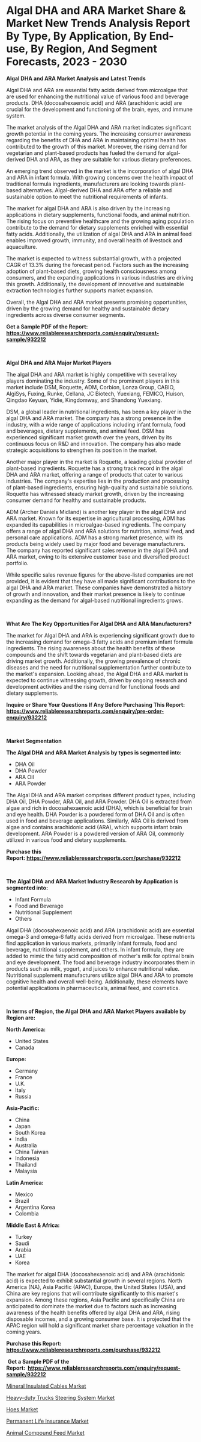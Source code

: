 <p><h1>Algal DHA and ARA Market Share & Market New Trends Analysis Report By Type, By Application, By End-use, By Region, And Segment Forecasts, 2023 - 2030</h1></p><p><strong>Algal DHA and ARA Market Analysis and Latest Trends</strong></p>
<p><p>Algal DHA and ARA are essential fatty acids derived from microalgae that are used for enhancing the nutritional value of various food and beverage products. DHA (docosahexaenoic acid) and ARA (arachidonic acid) are crucial for the development and functioning of the brain, eyes, and immune system.</p><p>The market analysis of the Algal DHA and ARA market indicates significant growth potential in the coming years. The increasing consumer awareness regarding the benefits of DHA and ARA in maintaining optimal health has contributed to the growth of this market. Moreover, the rising demand for vegetarian and plant-based products has fueled the demand for algal-derived DHA and ARA, as they are suitable for various dietary preferences.</p><p>An emerging trend observed in the market is the incorporation of algal DHA and ARA in infant formula. With growing concerns over the health impact of traditional formula ingredients, manufacturers are looking towards plant-based alternatives. Algal-derived DHA and ARA offer a reliable and sustainable option to meet the nutritional requirements of infants.</p><p>The market for algal DHA and ARA is also driven by the increasing applications in dietary supplements, functional foods, and animal nutrition. The rising focus on preventive healthcare and the growing aging population contribute to the demand for dietary supplements enriched with essential fatty acids. Additionally, the utilization of algal DHA and ARA in animal feed enables improved growth, immunity, and overall health of livestock and aquaculture.</p><p>The market is expected to witness substantial growth, with a projected CAGR of 13.3% during the forecast period. Factors such as the increasing adoption of plant-based diets, growing health consciousness among consumers, and the expanding applications in various industries are driving this growth. Additionally, the development of innovative and sustainable extraction technologies further supports market expansion.</p><p>Overall, the Algal DHA and ARA market presents promising opportunities, driven by the growing demand for healthy and sustainable dietary ingredients across diverse consumer segments.</p></p>
<p><strong>Get a Sample PDF of the Report:&nbsp; <a href="https://www.reliableresearchreports.com/enquiry/request-sample/932212">https://www.reliableresearchreports.com/enquiry/request-sample/932212</a></strong></p>
<p>&nbsp;</p>
<p><strong>Algal DHA and ARA Major Market Players</strong></p>
<p><p>The algal DHA and ARA market is highly competitive with several key players dominating the industry. Some of the prominent players in this market include DSM, Roquette, ADM, Corbion, Lonza Group, CABIO, AlgiSys, Fuxing, Runke, Cellana, JC Biotech, Yuexiang, FEMICO, Huison, Qingdao Keyuan, Yidie, Kingdomway, and Shandong Yuexiang.</p><p>DSM, a global leader in nutritional ingredients, has been a key player in the algal DHA and ARA market. The company has a strong presence in the industry, with a wide range of applications including infant formula, food and beverages, dietary supplements, and animal feed. DSM has experienced significant market growth over the years, driven by its continuous focus on R&D and innovation. The company has also made strategic acquisitions to strengthen its position in the market.</p><p>Another major player in the market is Roquette, a leading global provider of plant-based ingredients. Roquette has a strong track record in the algal DHA and ARA market, offering a range of products that cater to various industries. The company's expertise lies in the production and processing of plant-based ingredients, ensuring high-quality and sustainable solutions. Roquette has witnessed steady market growth, driven by the increasing consumer demand for healthy and sustainable products.</p><p>ADM (Archer Daniels Midland) is another key player in the algal DHA and ARA market. Known for its expertise in agricultural processing, ADM has expanded its capabilities in microalgae-based ingredients. The company offers a range of algal DHA and ARA solutions for nutrition, animal feed, and personal care applications. ADM has a strong market presence, with its products being widely used by major food and beverage manufacturers. The company has reported significant sales revenue in the algal DHA and ARA market, owing to its extensive customer base and diversified product portfolio.</p><p>While specific sales revenue figures for the above-listed companies are not provided, it is evident that they have all made significant contributions to the algal DHA and ARA market. These companies have demonstrated a history of growth and innovation, and their market presence is likely to continue expanding as the demand for algal-based nutritional ingredients grows.</p></p>
<p>&nbsp;</p>
<p><strong>What Are The Key Opportunities For Algal DHA and ARA Manufacturers?</strong></p>
<p><p>The market for Algal DHA and ARA is experiencing significant growth due to the increasing demand for omega-3 fatty acids and premium infant formula ingredients. The rising awareness about the health benefits of these compounds and the shift towards vegetarian and plant-based diets are driving market growth. Additionally, the growing prevalence of chronic diseases and the need for nutritional supplementation further contribute to the market's expansion. Looking ahead, the Algal DHA and ARA market is expected to continue witnessing growth, driven by ongoing research and development activities and the rising demand for functional foods and dietary supplements.</p></p>
<p><strong>Inquire or Share Your Questions If Any Before Purchasing This Report: <a href="https://www.reliableresearchreports.com/enquiry/pre-order-enquiry/932212">https://www.reliableresearchreports.com/enquiry/pre-order-enquiry/932212</a></strong></p>
<p>&nbsp;</p>
<p><strong>Market Segmentation</strong></p>
<p><strong>The Algal DHA and ARA Market Analysis by types is segmented into:</strong></p>
<p><ul><li>DHA Oil</li><li>DHA Powder</li><li>ARA Oil</li><li>ARA Powder</li></ul></p>
<p><p>The Algal DHA and ARA market comprises different product types, including DHA Oil, DHA Powder, ARA Oil, and ARA Powder. DHA Oil is extracted from algae and rich in docosahexaenoic acid (DHA), which is beneficial for brain and eye health. DHA Powder is a powdered form of DHA Oil and is often used in food and beverage applications. Similarly, ARA Oil is derived from algae and contains arachidonic acid (ARA), which supports infant brain development. ARA Powder is a powdered version of ARA Oil, commonly utilized in various food and dietary supplements.</p></p>
<p><strong>Purchase this Report:&nbsp;<a href="https://www.reliableresearchreports.com/purchase/932212">https://www.reliableresearchreports.com/purchase/932212</a></strong></p>
<p>&nbsp;</p>
<p><strong>The Algal DHA and ARA Market Industry Research by Application is segmented into:</strong></p>
<p><ul><li>Infant Formula</li><li>Food and Beverage</li><li>Nutritional Supplement</li><li>Others</li></ul></p>
<p><p>Algal DHA (docosahexaenoic acid) and ARA (arachidonic acid) are essential omega-3 and omega-6 fatty acids derived from microalgae. These nutrients find application in various markets, primarily infant formula, food and beverage, nutritional supplement, and others. In infant formula, they are added to mimic the fatty acid composition of mother's milk for optimal brain and eye development. The food and beverage industry incorporates them in products such as milk, yogurt, and juices to enhance nutritional value. Nutritional supplement manufacturers utilize algal DHA and ARA to promote cognitive health and overall well-being. Additionally, these elements have potential applications in pharmaceuticals, animal feed, and cosmetics.</p></p>
<p>&nbsp;</p>
<p><strong>In terms of Region, the Algal DHA and ARA Market Players available by Region are:</strong></p>
<p>
    <p> <strong> North America: </strong>
        <ul>
            <li>United States</li>
            <li>Canada</li>
        </ul>
        </p> 
    <p> <strong> Europe: </strong>
        <ul>
            <li>Germany</li>
            <li>France</li>
            <li>U.K.</li>
            <li>Italy</li>
            <li>Russia</li>
        </ul>
        </p> 
    <p> <strong> Asia-Pacific: </strong>
        <ul>
            <li>China</li>
            <li>Japan</li>
            <li>South Korea</li>
            <li>India</li>
            <li>Australia</li>
            <li>China Taiwan</li>
            <li>Indonesia</li>
            <li>Thailand</li>
            <li>Malaysia</li>
        </ul>
        </p> 
    <p> <strong> Latin America: </strong>
        <ul>
            <li>Mexico</li>
            <li>Brazil</li>
            <li>Argentina Korea</li>
            <li>Colombia</li>
        </ul>
        </p> 
    <p> <strong> Middle East & Africa: </strong>
        <ul>
            <li>Turkey</li>
            <li>Saudi</li>
            <li>Arabia</li>
            <li>UAE</li>
            <li>Korea</li>
        </ul>
    </p>
    </p>
<p><p>The market for algal DHA (docosahexaenoic acid) and ARA (arachidonic acid) is expected to exhibit substantial growth in several regions. North America (NA), Asia Pacific (APAC), Europe, the United States (USA), and China are key regions that will contribute significantly to this market's expansion. Among these regions, Asia Pacific and specifically China are anticipated to dominate the market due to factors such as increasing awareness of the health benefits offered by algal DHA and ARA, rising disposable incomes, and a growing consumer base. It is projected that the APAC region will hold a significant market share percentage valuation in the coming years.</p></p>
<p><strong>Purchase this Report: <a href="https://www.reliableresearchreports.com/purchase/932212">https://www.reliableresearchreports.com/purchase/932212</a></strong></p>
<p>&nbsp;<strong>Get a Sample PDF of the Report:&nbsp;&nbsp;<a href="https://www.reliableresearchreports.com/enquiry/request-sample/932212">https://www.reliableresearchreports.com/enquiry/request-sample/932212</a></strong></p>
<p><strong></strong></p>
<p><p><a href="https://www.reportprime.com/mineral-insulated-cables-r5822">Mineral Insulated Cables Market</a></p><p><a href="https://github.com/NorbertYates/Market-Research-Report-List-1/blob/main/heavy-duty-trucks-steering-system-market.md">Heavy-duty Trucks Steering System Market</a></p><p><a href="https://www.linkedin.com/pulse/hoes-market-size-2023-2030-global-industrial-analysis-iztre/">Hoes Market</a></p><p><a href="https://medium.com/@twiladurgan/permanent-life-insurance-market-size-growth-forecast-2023-2030-a53127f57586">Permanent Life Insurance Market</a></p><p><a href="https://www.linkedin.com/pulse/animal-compound-feed-market-size-share-global-analysis-zdg7e/">Animal Compound Feed Market</a></p></p>